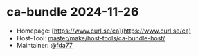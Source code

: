 # ca-bundle 2024-11-26
 - Homepage: [https://www.curl.se/ca](https://www.curl.se/ca)
 - Host-Tool: [master/make/host-tools/ca-bundle-host/](https://github.com/Freetz-NG/freetz-ng/tree/master/make/host-tools/ca-bundle-host/)
 - Maintainer: [@fda77](https://github.com/fda77)

